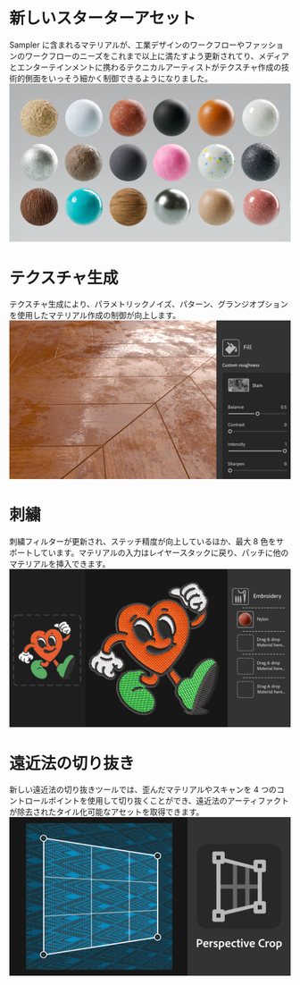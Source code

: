 # 新しいスターターアセット
Sampler に含まれるマテリアルが、工業デザインのワークフローやファッションのワークフローのニーズをこれまで以上に満たすよう更新されてり、メディアとエンターテインメントに携わるテクニカルアーティストがテクスチャ作成の技術的側面をいっそう細かく制御できるようになりました。
![visual](NewStarterContent.png)


# テクスチャ生成
テクスチャ生成により、パラメトリックノイズ、パターン、グランジオプションを使用したマテリアル作成の制御が向上します。
![visual](sa_whats-new-screen_v4-3-0_generators.png)


# 刺繍
刺繍フィルターが更新され、ステッチ精度が向上しているほか、最大 8 色をサポートしています。マテリアルの入力はレイヤースタックに戻り、パッチに他のマテリアルを挿入できます。
![visual](Embroideryv3.png)

# 遠近法の切り抜き
新しい遠近法の切り抜きツールでは、歪んだマテリアルやスキャンを 4 つのコントロールポイントを使用して切り抜くことができ、遠近法のアーティファクトが除去されたタイル化可能なアセットを取得できます。
![visual](PerspectiveCropTool.png)